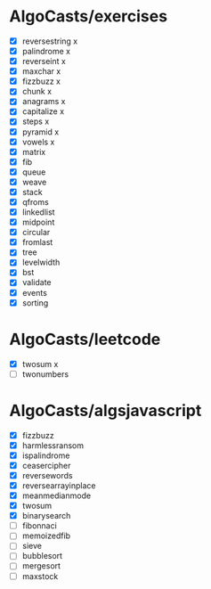 # AlgoCasts/exercises

- [x] reversestring x
- [x] palindrome x
- [x] reverseint x
- [x] maxchar x
- [x] fizzbuzz x
- [x] chunk x
- [x] anagrams x
- [x] capitalize x
- [x] steps x
- [x] pyramid x
- [x] vowels x
- [x] matrix 
- [x] fib
- [x] queue
- [x] weave
- [x] stack
- [x] qfroms
- [x] linkedlist
- [x] midpoint
- [x] circular
- [x] fromlast
- [x] tree
- [x] levelwidth
- [x] bst
- [x] validate
- [x] events
- [x] sorting

# AlgoCasts/leetcode
- [x] twosum x
- [ ] twonumbers

# AlgoCasts/algsjavascript
- [x] fizzbuzz
- [x] harmlessransom
- [x] ispalindrome
- [x] ceasercipher
- [x] reversewords
- [x] reversearrayinplace
- [x] meanmedianmode
- [x] twosum
- [x] binarysearch
- [ ] fibonnaci
- [ ] memoizedfib
- [ ] sieve 
- [ ] bubblesort
- [ ] mergesort
- [ ] maxstock